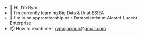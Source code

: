 - 👋 Hi, I’m Rym
- 🌱 I’m currently learning Big Data & IA at ESIEA
- 💼 I'm in an apprenticeship as a Datascientist at Alcatel-Lucent Enterprise
- 📫 How to reach me : rymdjamouri@gmail.com

